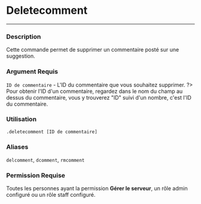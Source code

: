 # Deletecomment
---
### Description
Cette commande permet de supprimer un commentaire posté sur une suggestion.
### Argument Requis
`ID de commentaire` - L'ID du commentaire que vous souhaitez supprimer.
?> Pour obtenir l'ID d'un commentaire, regardez dans le nom du champ au dessus du commentaire, vous y trouverez "ID" suivi d'un nombre, c'est l'ID du commentaire.

### Utilisation
```
.deletecomment [ID de commentaire]
```
### Aliases
`delcomment`, `dcomment`, `rmcomment`
### Permission Requise
Toutes les personnes ayant la permission **Gérer le serveur**, un rôle admin configuré ou un rôle staff configuré.
